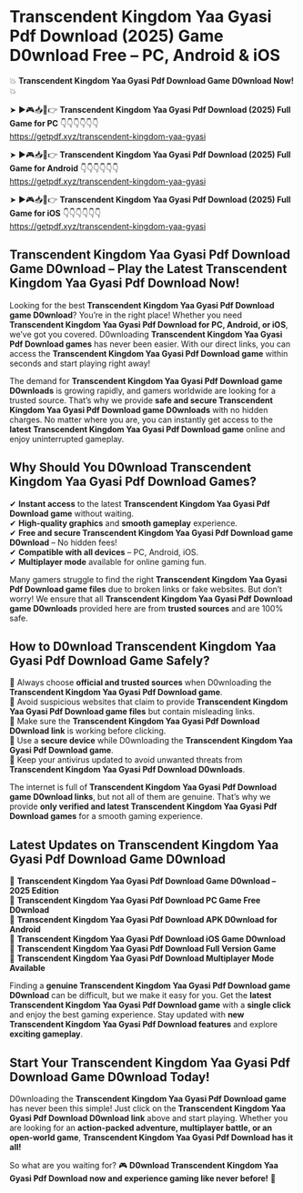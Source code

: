 # Transcendent Kingdom Yaa Gyasi Pdf Download (2025) Game D0wnload Free – PC, Android & iOS

💥 **Transcendent Kingdom Yaa Gyasi Pdf Download Game D0wnload Now!** 💥  

➤ ►🎮📥📱👉 **Transcendent Kingdom Yaa Gyasi Pdf Download (2025) Full Game for PC** 👇👇👇👇👇👇  
https://getpdf.xyz/transcendent-kingdom-yaa-gyasi  

➤ ►🎮📥📱👉 **Transcendent Kingdom Yaa Gyasi Pdf Download (2025) Full Game for Android** 👇👇👇👇👇👇  
https://getpdf.xyz/transcendent-kingdom-yaa-gyasi  

➤ ►🎮📥📱👉 **Transcendent Kingdom Yaa Gyasi Pdf Download (2025) Full Game for iOS** 👇👇👇👇👇👇  
https://getpdf.xyz/transcendent-kingdom-yaa-gyasi  

## Transcendent Kingdom Yaa Gyasi Pdf Download Game D0wnload – Play the Latest Transcendent Kingdom Yaa Gyasi Pdf Download Now!

Looking for the best **Transcendent Kingdom Yaa Gyasi Pdf Download game D0wnload**? You’re in the right place! Whether you need **Transcendent Kingdom Yaa Gyasi Pdf Download for PC, Android, or iOS**, we’ve got you covered. D0wnloading **Transcendent Kingdom Yaa Gyasi Pdf Download games** has never been easier. With our direct links, you can access the **Transcendent Kingdom Yaa Gyasi Pdf Download game** within seconds and start playing right away!  

The demand for **Transcendent Kingdom Yaa Gyasi Pdf Download game D0wnloads** is growing rapidly, and gamers worldwide are looking for a trusted source. That’s why we provide **safe and secure Transcendent Kingdom Yaa Gyasi Pdf Download game D0wnloads** with no hidden charges. No matter where you are, you can instantly get access to the **latest Transcendent Kingdom Yaa Gyasi Pdf Download game** online and enjoy uninterrupted gameplay.  

## **Why Should You D0wnload Transcendent Kingdom Yaa Gyasi Pdf Download Games?**  

✔ **Instant access** to the latest **Transcendent Kingdom Yaa Gyasi Pdf Download game** without waiting.  
✔ **High-quality graphics** and **smooth gameplay** experience.  
✔ **Free and secure Transcendent Kingdom Yaa Gyasi Pdf Download game D0wnload** – No hidden fees!  
✔ **Compatible with all devices** – PC, Android, iOS.  
✔ **Multiplayer mode** available for online gaming fun.  

Many gamers struggle to find the right **Transcendent Kingdom Yaa Gyasi Pdf Download game files** due to broken links or fake websites. But don’t worry! We ensure that all **Transcendent Kingdom Yaa Gyasi Pdf Download game D0wnloads** provided here are from **trusted sources** and are 100% safe.  

## **How to D0wnload Transcendent Kingdom Yaa Gyasi Pdf Download Game Safely?**  

📌 Always choose **official and trusted sources** when D0wnloading the **Transcendent Kingdom Yaa Gyasi Pdf Download game**.  
📌 Avoid suspicious websites that claim to provide **Transcendent Kingdom Yaa Gyasi Pdf Download game files** but contain misleading links.  
📌 Make sure the **Transcendent Kingdom Yaa Gyasi Pdf Download D0wnload link** is working before clicking.  
📌 Use a **secure device** while D0wnloading the **Transcendent Kingdom Yaa Gyasi Pdf Download game**.  
📌 Keep your antivirus updated to avoid unwanted threats from **Transcendent Kingdom Yaa Gyasi Pdf Download D0wnloads**.  

The internet is full of **Transcendent Kingdom Yaa Gyasi Pdf Download game D0wnload links**, but not all of them are genuine. That’s why we provide **only verified and latest Transcendent Kingdom Yaa Gyasi Pdf Download games** for a smooth gaming experience.  

## **Latest Updates on Transcendent Kingdom Yaa Gyasi Pdf Download Game D0wnload**  

🔹 **Transcendent Kingdom Yaa Gyasi Pdf Download Game D0wnload – 2025 Edition**  
🔹 **Transcendent Kingdom Yaa Gyasi Pdf Download PC Game Free D0wnload**  
🔹 **Transcendent Kingdom Yaa Gyasi Pdf Download APK D0wnload for Android**  
🔹 **Transcendent Kingdom Yaa Gyasi Pdf Download iOS Game D0wnload**  
🔹 **Transcendent Kingdom Yaa Gyasi Pdf Download Full Version Game**  
🔹 **Transcendent Kingdom Yaa Gyasi Pdf Download Multiplayer Mode Available**  

Finding a **genuine Transcendent Kingdom Yaa Gyasi Pdf Download game D0wnload** can be difficult, but we make it easy for you. Get the **latest Transcendent Kingdom Yaa Gyasi Pdf Download game** with a **single click** and enjoy the best gaming experience. Stay updated with **new Transcendent Kingdom Yaa Gyasi Pdf Download features** and explore **exciting gameplay**.  

## **Start Your Transcendent Kingdom Yaa Gyasi Pdf Download Game D0wnload Today!**  

D0wnloading the **Transcendent Kingdom Yaa Gyasi Pdf Download game** has never been this simple! Just click on the **Transcendent Kingdom Yaa Gyasi Pdf Download D0wnload link** above and start playing. Whether you are looking for an **action-packed adventure, multiplayer battle, or an open-world game**, **Transcendent Kingdom Yaa Gyasi Pdf Download has it all!**  

So what are you waiting for? 🎮 **D0wnload Transcendent Kingdom Yaa Gyasi Pdf Download now and experience gaming like never before!** 🚀  
